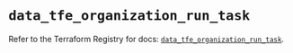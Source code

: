 # `data_tfe_organization_run_task`

Refer to the Terraform Registry for docs: [`data_tfe_organization_run_task`](https://registry.terraform.io/providers/hashicorp/tfe/0.58.1/docs/data-sources/organization_run_task).
